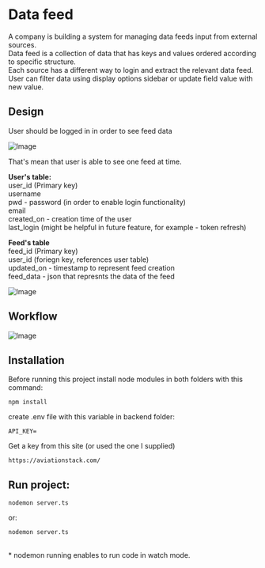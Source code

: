 # Data feed

A company is building a system for managing data feeds input from external sources. <br>
Data feed is a collection of data that has keys and values ordered according to specific
structure. <br>
Each source has a different way to login and extract the relevant data feed. <br>
User can filter data using display options sidebar or update field value with new value.

## Design

User should be logged in in order to see feed data

![Image](https://res.cloudinary.com/dtwqtpteb/image/upload/v1665940886/wg7sdygutef3ivwoixwo.png
)

That's mean that user is able to see one feed at time. <br>

<b> User's table: </b> <br>
user_id (Primary key) <br>
username <br>
pwd - password (in order to enable login functionality) <br>
email <br>
created_on - creation time of the user <br>
last_login (might be helpful in future feature, for example - token refresh) <br>

<b> Feed's table </b> <br>
feed_id (Primary key) <br>
user_id (foriegn key, references user table) <br>
updated_on - timestamp to represent feed creation <br>
feed_data - json that represnts the data of the feed <br>


![Image](https://res.cloudinary.com/dtwqtpteb/image/upload/v1665940985/asyjte1jsybiicre2g3l.png
)

## Workflow

![Image](https://res.cloudinary.com/dtwqtpteb/image/upload/v1665950361/ffnaehjvka9beumdcsfb.jpg
)


## Installation

Before running this project install node modules in both folders with this command:

```
npm install
```

create .env file with this variable in backend folder:

```
API_KEY=
```

Get a key from this site (or used the one I supplied)
```
https://aviationstack.com/
```

## Run project:
```
nodemon server.ts
```

or:
```
nodemon server.ts
```
<br> * nodemon running enables to run code in watch mode.